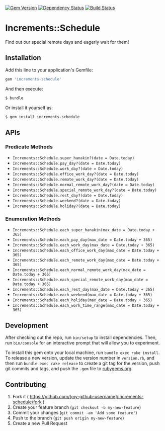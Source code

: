 [![Gem Version](http://img.shields.io/gem/v/increments-schedule.svg?style=flat)](http://badge.fury.io/rb/increments-schedule)
[![Dependency Status](http://img.shields.io/gemnasium/increments/increments-schedule.svg?style=flat)](https://gemnasium.com/increments/increments-schedule)
[![Build Status](https://travis-ci.org/increments/increments-schedule.svg?branch=master&style=flat)](https://travis-ci.org/increments/increments-schedule)

# Increments::Schedule

Find out our special remote days and eagerly wait for them!

## Installation

Add this line to your application's Gemfile:

```ruby
gem 'increments-schedule'
```

And then execute:

```bash
$ bundle
```

Or install it yourself as:

```bash
$ gem install increments-schedule
```

## APIs

### Predicate Methods

* `Increments::Schedule.super_hanakin?(date = Date.today)`
* `Increments::Schedule.pay_day?(date = Date.today)`
* `Increments::Schedule.work_day?(date = Date.today)`
* `Increments::Schedule.office_work_day?(date = Date.today)`
* `Increments::Schedule.remote_work_day?(date = Date.today)`
* `Increments::Schedule.normal_remote_work_day?(date = Date.today)`
* `Increments::Schedule.special_remote_work_day?(date = Date.today)`
* `Increments::Schedule.rest_day?(date = Date.today)`
* `Increments::Schedule.weekend?(date = Date.today)`
* `Increments::Schedule.holiday?(date = Date.today)`

### Enumeration Methods

* `Increments::Schedule.each_super_hanakin(max_date = Date.today + 365)`
* `Increments::Schedule.each_pay_day(max_date = Date.today + 365)`
* `Increments::Schedule.each_work_day(max_date = Date.today + 365)`
* `Increments::Schedule.each_office_work_day(max_date = Date.today + 365)`
* `Increments::Schedule.each_remote_work_day(max_date = Date.today + 365)`
* `Increments::Schedule.each_normal_remote_work_day(max_date = Date.today + 365)`
* `Increments::Schedule.each_special_remote_work_day(max_date = Date.today + 365)`
* `Increments::Schedule.each_rest_day(max_date = Date.today + 365)`
* `Increments::Schedule.each_weekend(max_date = Date.today + 365)`
* `Increments::Schedule.each_holiday(max_date = Date.today + 365)`
* `Increments::Schedule.each_work_time_range(max_date = Date.today + 365)`

## Development

After checking out the repo, run `bin/setup` to install dependencies. Then, run `bin/console` for an interactive prompt that will allow you to experiment.

To install this gem onto your local machine, run `bundle exec rake install`. To release a new version, update the version number in `version.rb`, and then run `bundle exec rake release` to create a git tag for the version, push git commits and tags, and push the `.gem` file to [rubygems.org](https://rubygems.org).

## Contributing

1. Fork it ( https://github.com/[my-github-username]/increments-schedule/fork )
2. Create your feature branch (`git checkout -b my-new-feature`)
3. Commit your changes (`git commit -am 'Add some feature'`)
4. Push to the branch (`git push origin my-new-feature`)
5. Create a new Pull Request
